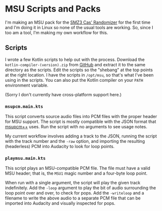 # MSU Scripts and Packs

I'm making an MSU pack for the [SMZ3 Cas' Randomizer](https://github.com/Vivelin/SMZ3Randomizer/) for the first time and I'm doing it in Linux so none of the usual tools are working.
So, since I too am a tool, I'm making my own workflow for this.

## Scripts

I wrote a few Kotlin scripts to help out with the process.
Download the `kotlin-compiler-(version).zip` from [GitHub](https://github.com/JetBrains/kotlin/releases/) and extract it to the same directory as the scripts.
Edit the scripts so the "shebang" at the top points at the right location.
I have the scripts in `/opt/msu`, so that's what I've been using in the scripts.
You can also put the Kotlin compiler on your `PATH` environment variable.

(Sorry I don't currently have cross-platform support here.)

### `msupcm.main.kts`

This script converts source audio files into PCM files with the proper header for MSU support.
The script is mostly compatible with the JSON format that [msupcm++](https://github.com/qwertymodo/msupcmplusplus/) uses.
Run the script with no arguments to see usage notes.

My current workflow involves adding a track to the JSON, running the script with the track number and the `-raw` option, and importing the resulting (headerless) PCM into Audacity to look for loop points.

### `playmsu.main.kts`

This script plays an MSU-compatible PCM file.
The file must have a valid MSU header; that is, the `MSU1` magic number and a four-byte loop point.

When run with a single argument, the script will play the given track indefinitely.
Add the `-loop` argument to play the bit of audio surrounding the loop point over and over, to check for pops.
Add the `-writeloop` and a filename to write the above audio to a separate PCM file that can be imported into Audacity and visually inspected for pops.
